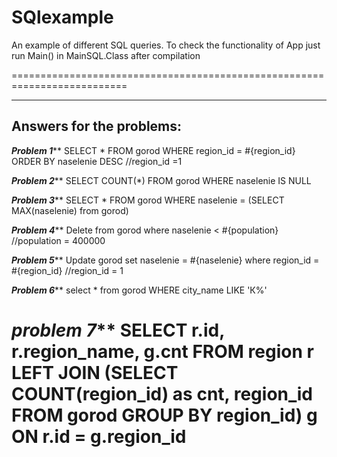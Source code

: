 # SQlexample
An example of different SQL queries.
To check the functionality of App just run Main() in MainSQL.Class after compilation

==========================================================================

-------------------------
Answers for the problems:
-------------------------
*******Problem 1*********
SELECT * FROM gorod WHERE region_id = #{region_id} ORDER BY naselenie DESC //region_id =1

*******Problem 2*********
SELECT COUNT(*) FROM gorod WHERE naselenie IS NULL 

*******Problem 3*********
SELECT * FROM gorod WHERE naselenie = (SELECT MAX(naselenie) from gorod) 

*******Problem 4*********
Delete from gorod where naselenie < #{population} //population = 400000

*******Problem 5*********
Update gorod set naselenie = #{naselenie} where region_id = #{region_id} //region_id = 1

*******Problem 6*********
select * from gorod WHERE city_name LIKE 'К%' 

*******problem 7*********
SELECT r.id, r.region_name, g.cnt FROM region r LEFT JOIN (SELECT COUNT(region_id) as cnt, region_id FROM gorod GROUP BY region_id) g ON r.id = g.region_id 
===========================================================================





